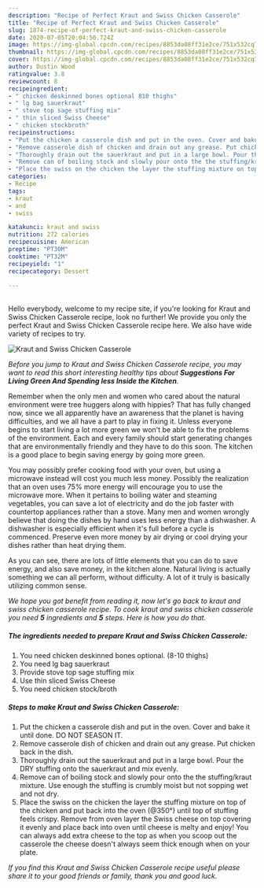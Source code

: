 ```yaml
---
description: "Recipe of Perfect Kraut and Swiss Chicken Casserole"
title: "Recipe of Perfect Kraut and Swiss Chicken Casserole"
slug: 1874-recipe-of-perfect-kraut-and-swiss-chicken-casserole
date: 2020-07-05T20:04:50.724Z
image: https://img-global.cpcdn.com/recipes/8853da08ff31e2ce/751x532cq70/kraut-and-swiss-chicken-casserole-recipe-main-photo.jpg
thumbnail: https://img-global.cpcdn.com/recipes/8853da08ff31e2ce/751x532cq70/kraut-and-swiss-chicken-casserole-recipe-main-photo.jpg
cover: https://img-global.cpcdn.com/recipes/8853da08ff31e2ce/751x532cq70/kraut-and-swiss-chicken-casserole-recipe-main-photo.jpg
author: Dustin Wood
ratingvalue: 3.8
reviewcount: 8
recipeingredient:
- " chicken deskinned bones optional 810 thighs"
- " lg bag sauerkraut"
- " stove top sage stuffing mix"
- " thin sliced Swiss Cheese"
- " chicken stockbroth"
recipeinstructions:
- "Put the chicken a casserole dish and put in the oven. Cover and bake it until done. DO NOT SEASON IT."
- "Remove casserole dish of chicken and drain out any grease. Put chicken back in the dish."
- "Thoroughly drain out the sauerkraut and put in a large bowl. Pour the DRY stuffing onto the sauerkraut and mix evenly."
- "Remove can of boiling stock and slowly pour onto the the stuffing/kraut mixture. Use enough the stuffing is crumbly moist but not sopping wet and not dry."
- "Place the swiss on the chicken the layer the stuffing mixture on top of the chicken and put back into the oven (@350°) until top of stuffing feels crispy. Remove from oven layer the Swiss cheese on top covering it evenly and place back into oven until cheese is melty and enjoy! You can always add extra cheese to the top as when you scoop out the casserole the cheese doesn&#39;t always seem thick enough when on your plate."
categories:
- Recipe
tags:
- kraut
- and
- swiss

katakunci: kraut and swiss 
nutrition: 272 calories
recipecuisine: American
preptime: "PT30M"
cooktime: "PT32M"
recipeyield: "1"
recipecategory: Dessert

---
```

<br>
Hello everybody, welcome to my recipe site, if you're looking for Kraut and Swiss Chicken Casserole recipe, look no further! We provide you only the perfect Kraut and Swiss Chicken Casserole recipe here. We also have wide variety of recipes to try.
<br>


![Kraut and Swiss Chicken Casserole](https://img-global.cpcdn.com/recipes/8853da08ff31e2ce/751x532cq70/kraut-and-swiss-chicken-casserole-recipe-main-photo.jpg)

<i>Before you jump to Kraut and Swiss Chicken Casserole recipe, you may want to read this short interesting healthy tips about 
<strong>Suggestions For Living Green And Spending less Inside the Kitchen</strong>.</i>
</br>

Remember when the only men and women who cared about the natural environment were tree huggers along with hippies? That has fully changed now, since we all apparently have an awareness that the planet is having difficulties, and we all have a part to play in fixing it. Unless everyone begins to start living a lot more green we won't be able to fix the problems of the environment. Each and every family should start generating changes that are environmentally friendly and they have to do this soon. The kitchen is a good place to begin saving energy by going more green.

You may possibly prefer cooking food with your oven, but using a microwave instead will cost you much less money. Possibly the realization that an oven uses 75% more energy will encourage you to use the microwave more. When it pertains to boiling water and steaming vegetables, you can save a lot of electricity and do the job faster with countertop appliances rather than a stove. Many men and women wrongly believe that doing the dishes by hand uses less energy than a dishwasher. A dishwasher is especially efficient when it's full before a cycle is commenced. Preserve even more money by air drying or cool drying your dishes rather than heat drying them.

As you can see, there are lots of little elements that you can do to save energy, and also save money, in the kitchen alone. Natural living is actually something we can all perform, without difficulty. A lot of it truly is basically utilizing common sense.


<i>We hope you got benefit from reading it, now let's go back to kraut and swiss chicken casserole recipe. To cook kraut and swiss chicken casserole you need <strong>5</strong> ingredients and <strong>5</strong> steps. Here is how you do that.
</i>

##### The ingredients needed to prepare Kraut and Swiss Chicken Casserole:

1. You need  chicken deskinned bones optional. (8-10 thighs)
1. You need  lg bag sauerkraut
1. Provide  stove top sage stuffing mix
1. Use  thin sliced Swiss Cheese
1. You need  chicken stock/broth


##### Steps to make Kraut and Swiss Chicken Casserole:

1. Put the chicken a casserole dish and put in the oven. Cover and bake it until done. DO NOT SEASON IT.
1. Remove casserole dish of chicken and drain out any grease. Put chicken back in the dish.
1. Thoroughly drain out the sauerkraut and put in a large bowl. Pour the DRY stuffing onto the sauerkraut and mix evenly.
1. Remove can of boiling stock and slowly pour onto the the stuffing/kraut mixture. Use enough the stuffing is crumbly moist but not sopping wet and not dry.
1. Place the swiss on the chicken the layer the stuffing mixture on top of the chicken and put back into the oven (@350°) until top of stuffing feels crispy. Remove from oven layer the Swiss cheese on top covering it evenly and place back into oven until cheese is melty and enjoy! You can always add extra cheese to the top as when you scoop out the casserole the cheese doesn&#39;t always seem thick enough when on your plate.


<i>If you find this Kraut and Swiss Chicken Casserole recipe useful please share it to your good friends or family, thank you and good luck.</i>

